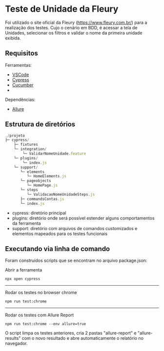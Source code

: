 # Teste de Unidade da Fleury

Foi utilizado o site oficial da Fleury (https://www.fleury.com.br/) para a realização dos testes. Cujo o cenário em BDD, é acessar a tela de Unidades, selecionar os filtros e validar o nome da primeira unidade exibida.

## Requisitos

Ferramentas:

- [VSCode](https://code.visualstudio.com/Download)
- [Cypress](https://www.cypress.io/)
- [Cucumber](https://cucumber.io/)
- 
Dependências:

- [Allure](https://www.npmjs.com/package/@shelex/cypress-allure-plugin)

## Estrutura de diretórios

```js
./projeto
├─ cypress/
    ├─ fixtures
    └─ integration/
        └─ ValidarNomeUnidade.feature
    └─ plugins/
        └─ index.js
    └─ support/
       └─ elements
          └─ HomeElements.js 
       └─ pageobjects
          └─ HomePage.js    
       └─ steps
          └─ ValidacaoNomeUnidadeSteps.js           
       ├─ commandsContas.js
       └─ index.js
```

- cypress: diretório principal
- plugins: diretório onde será possível estender alguns comportamentos da ferramenta
- support: diretório com arquivos de comandos customizados e elementos mapeados para os testes funcionais



## Executando via linha de comando

Foram construídos scripts que se encontram no arquivo package.json:

Abrir a ferramenta

`npx open cypress`

---

Rodar os testes no browser chrome </p>

`npm run test:chrome`

---

Rodar os testes com Allure Report </p>

`npm run test:chrome --env allure=true`

O script limpa os testes anteriores, cria 2 pastas "allure-report" e "allure-results"
com o novo resultado e abre automaticamente o relatório no navegador.

